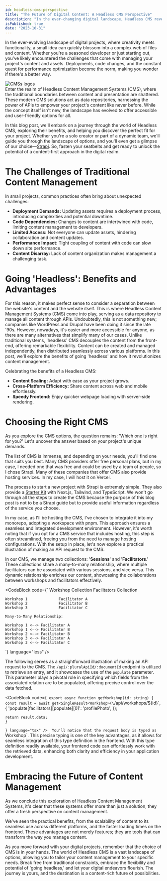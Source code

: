 ```yaml
---
id: headless-cms-perspective
title: "The Future of Digital Content: A Headless CMS Perspective"
description: "In the ever-changing digital landscape, Headless CMS revolutionizes content management, offering scalability, cross-platform efficiency, and faster loading times. Choose the perfect fit for your project's unique needs."
isPublished: true
date: "2023-10-31"
---
```


In the ever-evolving landscape of digital projects, where creativity meets functionality, a small idea can quickly blossom into a complex web of files and content. Whether you're a seasoned developer or just starting out, you've likely encountered the challenges that come with managing your project's content and assets. Deployments, code changes, and the constant quest for performance optimization become the norm, making you wonder if there's a better way.

<div className="flex justify-center">
    <Image src="/images/CMSs.png" alt="CMSs logos" className="py-6 animate-fade-in" height={300} width={500} />
</div>
Enter the realm of Headless Content Management Systems (CMS), where the traditional boundaries between content and presentation are shattered. These modern CMS solutions act as data repositories, harnessing the power of APIs to empower your project's content like never before. While the concept itself isn't new, the landscape has evolved to offer accessible and user-friendly options for all.

In this blog post, we'll embark on a journey through the world of Headless CMS, exploring their benefits, and helping you discover the perfect fit for your project. Whether you're a solo creator or part of a dynamic team, we'll guide you through the landscape of options, and you'll even get a glimpse of our choice—[Strapi](https://strapi.io). So, fasten your seatbelts and get ready to unlock the potential of a content-first approach in the digital realm.

# The Challenges of Traditional Content Management

In small projects, common practices often bring about unexpected challenges:

- **Deployment Demands:** Updating assets requires a deployment process, introducing complexities and potential downtime.
- **Code Dependencies:** Changes to content are intertwined with code, limiting content management to developers.
- **Limited Access:** Not everyone can update assets, hindering collaboration and content updates.
- **Performance Impact:** Tight coupling of content with code can slow down site performance.
- **Content Disarray:** Lack of content organization makes management a challenging task.

# Going 'Headless': Benefits and Advantages

For this reason, it makes perfect sense to consider a separation between the website's content and the website itself. This is where Headless Content Management Systems (CMS) come into play, serving as a data repository to manage all content through APIs. Undoubtedly, this is not something new; companies like WordPress and Drupal have been doing it since the late '90s. However, nowadays, it's easier and more accessible for anyone, as there are many alternatives that simplify many of our cases. Unlike traditional systems, 'headless' CMS decouples the content from the front-end, offering remarkable flexibility. Content can be created and managed independently, then distributed seamlessly across various platforms. In this post, we'll explore the benefits of going 'headless' and how it revolutionizes content management.

Celebrating the benefits of a Headless CMS:

- **Content Scaling:** Adapt with ease as your project grows.
- **Cross-Platform Efficiency:** Share content across web and mobile effortlessly.
- **Speedy Frontend:** Enjoy quicker webpage loading with server-side rendering.

# Choosing the Right CMS

As you explore the CMS options, the question remains: 'Which one is right for you?' Let's uncover the answer based on your project's unique demands.

The list of CMS is immense, and depending on your needs, you'll find one that suits you best. Many CMS providers offer free personal plans, but in my case, I needed one that was free and could be used by a team of people, so I chose Strapi. Many of these companies that offer CMS also provide hosting services. In my case, I will host it on Vercel.

The process to start a new project with Strapi is extremely simple. They also provide a [Starter Kit](https://github.com/strapi/nextjs-corporate-starter) with Next.js, Tailwind, and TypeScript. We won't go through all the steps to create the CMS because the purpose of this blog post is not to be a Strapi guide but to provide useful information regardless of the service you choose.

In my case, as I'll be hosting the CMS, I've chosen to integrate it into my monorepo, adopting a workspace with pnpm. This approach ensures a seamless and integrated development environment. However, it's worth noting that if you opt for a CMS service that includes hosting, this step is often streamlined, freeing you from the need to manage hosting configurations. With the setup in place, let's now explore a practical illustration of making an API request to the CMS.

In our CMS, we manage two collections: '**Sessions**' and '**Facilitators**.' These collections share a many-to-many relationship, where multiple facilitators can be associated with various sessions, and vice versa. This dynamic relationship enriches our content, showcasing the collaborations between workshops and facilitators effectively.

<CodeBlock code={`
    Workshop Collection     Facilitators Collection

    Workshop 1              Facilitator A
    Workshop 2              Facilitator B
    Workshop 3              Facilitator C

    Many-to-Many Relationship:

    Workshop 1 <--> Facilitator A
    Workshop 1 <--> Facilitator B
    Workshop 2 <--> Facilitator B
    Workshop 3 <--> Facilitator A
    Workshop 3 <--> Facilitator C
`} language="less" />

The following serves as a straightforward illustration of making an API request to the CMS. The `/api/:pluralApiId/:documentId` endpoint is utilized to retrieve an entry, and it showcases the use of the `populate` parameter. This parameter plays a pivotal role in specifying which fields from the associated relation are to be populated, offering precise control over the data fetched.

<CodeBlock code={`
    export async function getWorkshop(id: string) {
        const result = await get<SingleResult<Workshop>(\`/api/workshops/\${id}\`, {
            'populate[facilitators][populate][0]': 'profilePhoto',
        });

    return result.data;
    }
`} language="tsx" />
​​
You'll notice that the request body is typed as `Workshop`. This precise typing is one of the key advantages, as it allows for seamless integration of this type definition in the frontend. With this type definition readily available, your frontend code can effortlessly work with the retrieved data, enhancing both clarity and efficiency in your application development.

# Embracing the Future of Content Management

As we conclude this exploration of Headless Content Management Systems, it's clear that these systems offer more than just a solution; they offer a fresh perspective on content management.

We've seen the practical benefits, from the scalability of content to its seamless use across different platforms, and the faster loading times on the frontend. These advantages are not merely features; they are tools that can transform the way you manage content.

As you move forward with your digital projects, remember that the choice of CMS is in your hands. The world of Headless CMS is a vast landscape of options, allowing you to tailor your content management to your specific needs. Break free from traditional constraints, embrace the flexibility and potential of 'going headless,' and let your digital endeavors flourish. The journey is yours, and the destination is a content-rich future of possibilities.